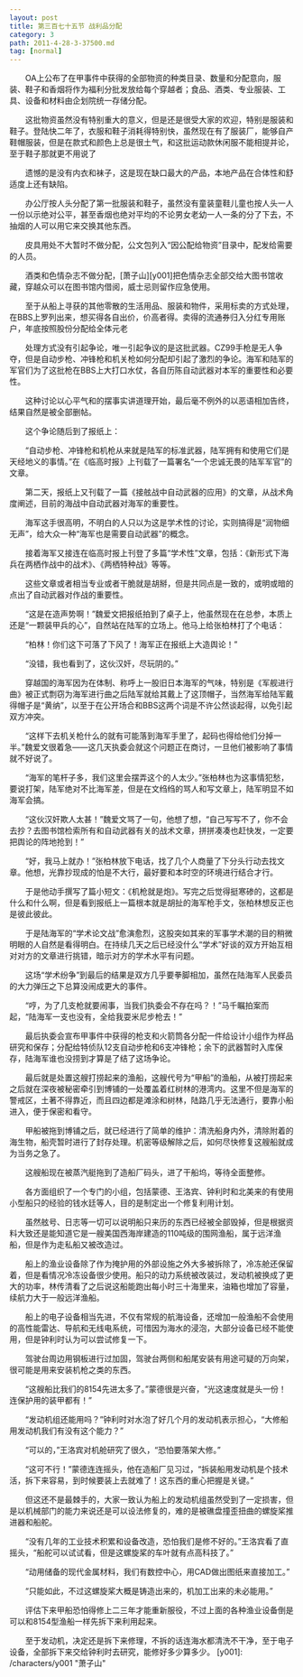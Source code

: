 ```yaml
---
layout: post
title: 第三百七十五节 战利品分配
category: 3
path: 2011-4-28-3-37500.md
tag: [normal]
---
```


　　OA上公布了在甲事件中获得的全部物资的种类目录、数量和分配意向，服装、鞋子和香烟将作为福利分批发放给每个穿越者；食品、酒类、专业服装、工具、设备和材料由企划院统一存储分配。

　　这批物资虽然没有特别重大的意义，但是还是很受大家的欢迎，特别是服装和鞋子。登陆快二年了，衣服和鞋子消耗得特别快，虽然现在有了服装厂，能够自产鞋帽服装，但是在款式和颜色上总是很土气，和这批运动款休闲服不能相提并论，至于鞋子那就更不用说了

　　遗憾的是没有内衣和袜子，这是现在缺口最大的产品，本地产品在合体性和舒适度上还有缺陷。

　　办公厅按人头分配了第一批服装和鞋子，虽然没有童装童鞋儿童也按人头一人一份以示绝对公平，甚至香烟也绝对平均的不论男女老幼一人一条的分了下去，不抽烟的人可以用它来交换其他东西。

　　皮具用处不大暂时不做分配，公文包列入“因公配给物资”目录中，配发给需要的人员。

　　酒类和色情杂志不做分配，[萧子山][y001]把色情杂志全部交给大图书馆收藏，穿越众可以在图书馆内借阅，威士忌则留作应急使用。

　　至于从船上寻获的其他零散的生活用品、服装和物件，采用标卖的方式处理，在BBS上罗列出来，想买得各自出价，价高者得。卖得的流通券归入分红专用账户，年底按照股份分配给全体元老

　　处理方式没有引起争论，唯一引起争议的是这批武器。CZ99手枪是无人争夺，但是自动步枪、冲锋枪和机关枪如何分配却引起了激烈的争论。海军和陆军的军官们为了这批枪在BBS上大打口水仗，各自历陈自动武器对本军的重要性和必要性。

　　这种讨论以心平气和的摆事实讲道理开始，最后毫不例外的以恶语相加告终，结果自然是被全部删帖。

　　这个争论随后到了报纸上：

　　“自动步枪、冲锋枪和机枪从来就是陆军的标准武器，陆军拥有和使用它们是天经地义的事情。”在《临高时报》上刊载了一篇署名“一个忠诚无畏的陆军军官”的文章。

　　第二天，报纸上又刊载了一篇《接舷战中自动武器的应用》的文章，从战术角度阐述，目前的海战中自动武器对海军的重要性。

　　海军这手很高明，不明白的人只以为这是学术性的讨论，实则搞得是“润物细无声”，给大众一种“海军也是需要自动武器”的概念。

　　接着海军又接连在临高时报上刊登了多篇“学术性”文章，包括：《新形式下海兵在两栖作战中的战术》、《两栖特种战》等等。

　　这些文章或者相当专业或者干脆就是胡掰，但是共同点是一致的，或明或暗的点出了自动武器对作战的重要性。

　　“这是在造声势啊！”魏爱文把报纸拍到了桌子上，他虽然现在在总参，本质上还是“一颗装甲兵的心”，自然站在陆军的立场上。他马上给张柏林打了个电话：

　　“柏林！你们这下可落了下风了！海军正在报纸上大造舆论！”

　　“没错，我也看到了，这伙汉奸，尽玩阴的。”

　　穿越国的海军因为在体制、称呼上一股旧日本海军的气味，特别是《军舰进行曲》被正式剽窃为海军进行曲之后陆军就给其戴上了这顶帽子，当然海军给陆军戴得帽子是“黄纳”，以至于在公开场合和BBS这两个词是不许公然谈起得，以免引起双方冲突。

　　“这样下去机关枪什么的就有可能落到海军手里了，起码也得给他们分掉一半。”魏爱文很着急——这几天执委会就这个问题正在商讨，一旦他们被影响了事情就不好说了。

　　“海军的笔杆子多，我们这里会摆弄这个的人太少。”张柏林也为这事情犯愁，要说打架，陆军绝对不比海军差，但是在文绉绉的骂人和写文章上，陆军明显不如海军会搞。

　　“这伙汉奸欺人太甚！”魏爱文骂了一句，他想了想，“自己写写不了，你不会去抄？去图书馆检索所有和自动武器有关的战术文章，拼拼凑凑也赶快发，一定要把舆论的阵地抢到！”

　　“好，我马上就办！”张柏林放下电话，找了几个人商量了下分头行动去找文章。他想，光靠抄现成的怕是不大行，最好要和本时空的环境进行结合才行。

　　于是他动手撰写了篇小短文：《机枪就是炮》。写完之后觉得挺寒碜的，这都是什么和什么啊，但是看到报纸上一篇根本就是胡扯的海军枪手文，张柏林想反正也是彼此彼此。

　　于是陆海军的“学术论文战”愈演愈烈，这股突如其来的军事学术潮的目的稍微明眼的人自然是看得明白。在持续几天之后已经没什么“学术”好谈的双方开始互相对对方的文章进行挑错，暗示对方的学术水平有问题。

　　这场“学术纷争”到最后的结果是双方几乎要拳脚相加，虽然在陆海军人民委员的大力弹压之下总算没闹成更大的事件。

　　“哼，为了几支枪就要闹事，当我们执委会不存在吗？！”马千瞩拍案而起，“陆海军一支也没有，全给我耍米尼步枪去！”

　　最后执委会宣布甲事件中获得的枪支和火箭筒各分配一件给设计小组作为样品研究和保存；分配给特侦队12支自动步枪和6支冲锋枪；余下的武器暂时入库保存，陆海军谁也没捞到才算是了结了这场争论。

　　最后就是处置这艘打捞起来的渔船，这艘代号为“甲船”的渔船，从被打捞起来之后就在深夜被秘密牵引到博铺的一处覆盖着红树林的港湾内。这里不但是海军的警戒区，土著不得靠近，而且四边都是滩涂和树林，陆路几乎无法通行，要靠小船进入，便于保密和看守。

　　甲船被拖到博铺之后，就已经进行了简单的维护：清洗船身内外，清除附着的海生物，船壳暂时进行了封存处理。机密等级解除之后，如何尽快修复这艘船就成为当务之急了。

　　这艘船现在被蒸汽艇拖到了造船厂码头，进了干船坞，等待全面整修。

　　各方面组织了一个专门的小组，包括蒙德、王洛宾、钟利时和北美来的有使用小型船只的经验的钱水廷等人，目的是制定出一个修复利用计划。

　　虽然舷号、日志等一切可以说明船只来历的东西已经被全部毁掉，但是根据资料大致还是能知道它是一艘美国西海岸建造的110吨级的围网渔船，属于远洋渔船，但是作为走私船又被改造过。

　　船上的渔业设备除了作为掩护用的外部设施之外大多被拆除了，冷冻舱还保留着，但是看情况冷冻设备很少使用。船只的动力系统被改装过，发动机被换成了更大的功率，林传清看了之后说这船能跑出每小时三十海里来，油箱也增加了容量，续航力大于一般远洋渔船。

　　船上的电子设备相当先进，不仅有常规的航海设备，还增加一般渔船不会使用的高性能雷达、导航和无线电系统，可惜因为海水的浸泡，大部分设备已经不能使用，但是钟利时认为可以尝试修复一下。

　　驾驶台周边用钢板进行过加固，驾驶台两侧和船尾安装有用途可疑的万向架，很可能是用来安装机枪之类的东西。

　　“这艘船比我们的8154先进太多了。”蒙德很是兴奋，“光这速度就是头一份！连保护用的装甲都有！”

　　“发动机组还能用吗？”钟利时对水泡了好几个月的发动机表示担心，“大修船用发动机我们有没有这个能力？”

　　“可以的，”王洛宾对机舱研究了很久，“恐怕要落架大修。”

　　“这可不行！”蒙德连连摇头，他在造船厂见习过，“拆装船用发动机是个技术活，拆下来容易，到时候要装上去就难了！这东西的重心把握是关键。”

　　但这还不是最棘手的，大家一致认为船上的发动机组虽然受到了一定损害，但是以机械部门的能力来说还是可以设法修复的，难的是被礁盘撞歪扭曲的螺旋桨推进器和船舵。

　　“没有几年的工业技术积累和设备改造，恐怕我们是修不好的。”王洛宾看了直摇头，“船舵可以试试看，但是这螺旋桨的车叶就有点高科技了。”

　　“动用储备的现代金属材料，我们有数控中心，用CAD做出图纸来直接加工。”

　　“只能如此，不过这螺旋桨大概是铸造出来的，机加工出来的未必能用。”

　　评估下来甲船恐怕得修上二三年才能重新服役，不过上面的各种渔业设备倒是可以和8154型渔船一样先拆下来利用起来。

　　至于发动机，决定还是拆下来修理，不拆的话连海水都清洗不干净，至于电子设备，全部拆下来交给钟利时去研究，能修好多少算多少。
[y001]: /characters/y001 "萧子山"
